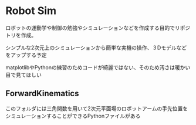 # Robot Sim
ロボットの運動学や制御の勉強やシミュレーションなどを作成する目的でリポジトリを作成。

シンプルな2次元上のシミュレーションから簡単な実機の操作、３Dモデルなどをアップする予定

matplotlibやPythonの練習のためコードが綺麗ではない、そのため汚さは暖かい目で見てほしい

## ForwardKinematics
このフォルダには三角関数を用いて2次元平面場のロボットアームの手先位置をシミュレーションすることができるPythonファイルがある